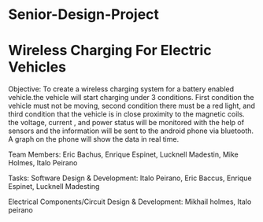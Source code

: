 # Senior-Design-Project
# Wireless Charging For Electric Vehicles
Objective: To create a wireless charging system for a battery enabled vehicle.the vehicle will start charging under 3 conditions. First condition the vehicle must not be moving, second condition there must be a red light, and third condition that the vehicle is in close proximity to the magnetic coils. the voltage, current , and power status will be monitored with the help of sensors and the information will be sent to the android phone via bluetooth. A graph on the phone will show the data in real time.



Team Members: Eric Bachus, Enrique Espinet, Lucknell Madestin, Mike Holmes, Italo Peirano

Tasks: Software Design & Development: Italo Peirano, Eric Baccus, Enrique Espinet, Lucknell Madesting

Electrical Components/Circuit Design & Development: Mikhail holmes, Italo peirano
